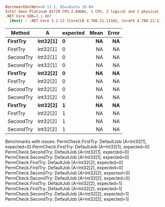 ``` ini

BenchmarkDotNet=v0.12.1, OS=ubuntu 20.04
Intel Xeon Platinum 8171M CPU 2.60GHz, 1 CPU, 2 logical and 2 physical cores
.NET Core SDK=3.1.407
  [Host] : .NET Core 3.1.13 (CoreCLR 4.700.21.11102, CoreFX 4.700.21.11602), X64 RyuJIT


```
|    Method |        A | expected | Mean | Error |
|---------- |--------- |--------- |-----:|------:|
|  **FirstTry** | **Int32[1]** |        **0** |   **NA** |    **NA** |
|  FirstTry | Int32[1] |        0 |   NA |    NA |
| SecondTry | Int32[1] |        0 |   NA |    NA |
| SecondTry | Int32[1] |        0 |   NA |    NA |
|  **FirstTry** | **Int32[2]** |        **0** |   **NA** |    **NA** |
|  FirstTry | Int32[2] |        0 |   NA |    NA |
| SecondTry | Int32[2] |        0 |   NA |    NA |
| SecondTry | Int32[2] |        0 |   NA |    NA |
|  **FirstTry** | **Int32[2]** |        **1** |   **NA** |    **NA** |
|  FirstTry | Int32[2] |        1 |   NA |    NA |
| SecondTry | Int32[2] |        1 |   NA |    NA |
| SecondTry | Int32[2] |        1 |   NA |    NA |

Benchmarks with issues:
  PermCheck.FirstTry: DefaultJob [A=Int32[1], expected=0]
  PermCheck.FirstTry: DefaultJob [A=Int32[1], expected=0]
  PermCheck.SecondTry: DefaultJob [A=Int32[1], expected=0]
  PermCheck.SecondTry: DefaultJob [A=Int32[1], expected=0]
  PermCheck.FirstTry: DefaultJob [A=Int32[2], expected=0]
  PermCheck.FirstTry: DefaultJob [A=Int32[2], expected=0]
  PermCheck.SecondTry: DefaultJob [A=Int32[2], expected=0]
  PermCheck.SecondTry: DefaultJob [A=Int32[2], expected=0]
  PermCheck.FirstTry: DefaultJob [A=Int32[2], expected=1]
  PermCheck.FirstTry: DefaultJob [A=Int32[2], expected=1]
  PermCheck.SecondTry: DefaultJob [A=Int32[2], expected=1]
  PermCheck.SecondTry: DefaultJob [A=Int32[2], expected=1]
